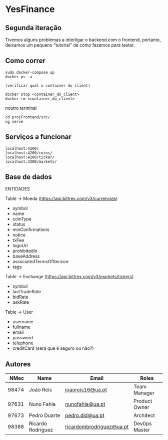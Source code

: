 # YesFinance

## Segunda iteração

Tivemos alguns problemas a interligar o backend com o frontend, portanto, deixamos um pequeno "tutorial" de como fazemos para testar.

## Como correr
```
sudo docker-compose up
docker ps -a

[verificar qual o container do client]

docker stop <container_do_client>
docker rm <container_do_client>
```

noutro terminal
```
cd projFrontend/src/
ng serve
```

## Serviços a funcionar

```
localhost:4200/
localhost:4200/coins/
localhost:4200/ticker/
localhost:4200/markets/
```


## Base de dados

ENTIDADES

Table -> Moeda (https://api.bittrex.com/v3/currencies)
- symbol
- name
- coinType
- status
- minConfirmations
- notice
- txFee
- logoUrl
- prohibitedIn
- baseAddress
- associatedTermsOfService
- tags

Table -> Exchange (https://api.bittrex.com/v3/markets/tickers)
- symbol
- lastTradeRate
- bidRate
- askRate

Table -> User
- username
- fullname
- email
- password
- telephone
- creditCard (será que é seguro ou não?)

## Autores

| NMec | Name | Email | Roles |
|--:|---|---|---|
| 98474| João Reis | joaoreis16@ua.pt | Team Manager |
| 97631| Nuno Fahla| nunofahla@ua.pt| Product Owner |
| 97673| Pedro Duarte | pedro.dld@ua.pt | Architect |
| 98388| Ricardo Rodriguez| ricardombrodriguez@ua.pt| Dev0ps Master |
